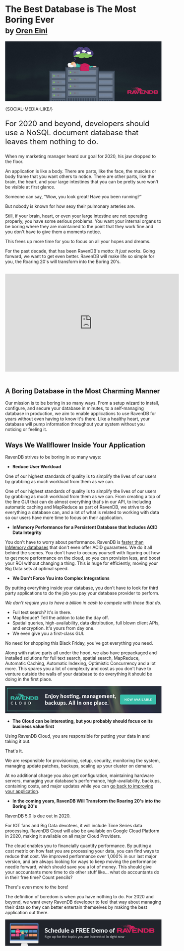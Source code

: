 # The Best Database is The Most Boring Ever <br/><small>by <a href="mailto:ayende@hibernatingrhinos.com">Oren Eini</a></small>

![The Best Database is The Most Boring Ever](images/ravendb-wants-to-be-the-most-boring-database-ever.jpg)

{SOCIAL-MEDIA-LIKE/}

<p class="lead" style="font-size: 24px;">For 2020 and beyond, developers should use a NoSQL document database that leaves them nothing to do.</p>

When my marketing manager heard our goal for 2020, his jaw dropped to the floor.

An application is like a body. There are parts, like the face, the muscles or body frame that you want others to notice. There are other parts, like the brain, the heart, and your large intestines that you can be pretty sure won't be visible at first glance.

Someone can say, "Wow, you look great! Have you been running?"

But nobody is known for how sexy their pulmonary arteries are.

Still, if your brain, heart, or even your large intestine are not operating properly, you have some serious problems. You want your internal organs to be boring where they are maintained to the point that they work fine and you don't have to give them a moments notice.

This frees up more time for you to focus on all your hopes and dreams.

For the past decade, that has been RavenDB's motto: *It just works*. Going forward, we want to get even better. RavenDB will make life so simple for you, the Roaring 20's will transform into the Boring 20's.
<br/>
<br/>
<div class="text-center"><iframe width="560" height="315" src="https://www.youtube.com/embed/r2S1I_ien6A?start=15" frameborder="0" allow="accelerometer; autoplay; encrypted-media; gyroscope; picture-in-picture" allowfullscreen></iframe></div>
<br/>

## A Boring Database in the Most Charming Manner

Our mission is to be boring in so many ways. From a setup wizard to install, configure, and secure your database in minutes, to a self-managing database in production, we aim to enable applications to use RavenDB for years without even having to know it's there. Like a healthy heart, your database will pump information throughout your system without you noticing or feeling it.

## Ways We Wallflower Inside Your Application

RavenDB strives to be boring in so many ways:

- **Reduce User Workload**

<div class="pull-right margin-left">
    <div class="quote-textbox-right">
		One of our highest standards of quality is to simplify the lives of our users by grabbing as much workload from them as we can.
    </div>
</div><p class="text-align: justify;">One of our highest standards of quality is to simplify the lives of our users by grabbing as much workload from them as we can. From creating a top of the line GUI that can do almost everything that's in our API, to including automatic caching and MapReduce as part of RavenDB, we strive to do everything a database can, and a lot of what is related to working with data so our users have more time to focus on their application.</p>

- **InMemory Performance for a Persistent Database that Includes ACID Data Integrity**

You don't have to worry about performance. RavenDB is [faster than InMemory databases](https://ravendb.net/articles/the-futility-of-using-ravendb-as-an-in-memory-database) that don't even offer ACID guarantees. We do it all behind the scenes. You don't have to occupy yourself with figuring out how to get more performance on the cloud, so you can provision less, and boost your ROI without changing a thing. This is huge for efficiently, moving your Big Data sets at optimal speed.


- **We Don't Force You into Complex Integrations**

By putting everything inside your database, you don't have to look for third party applications to do the job you pay your database provider to perform.

*We don't require you to have a billion in cash to compete with those that do.*

- Full text search? It's in there.
- MapReduce? Tell the addon to take the day off.
- Spatial queries, high-availability, data distribution, full blown client APIs, and encryption. It's yours from day one.
- We even give you a first-class GUI.

No need for shopping this Black Friday, you've got everything you need.

Along with native parts all under the hood, we also have prepackaged and installed solutions for full text search, spatial search, MapReduce, Automatic Caching, Automatic Indexing, Optimistic Concurrency and a lot more. This spares you a lot of complexity and cost as you don't have to venture outside the walls of your database to do everything it should be doing in the first place.

<div class="margin-bottom">
    <a href="https://cloud.ravendb.net"><img src="images/ravendb-cloud.png" class="img-responsive m-0-auto" alt="Managed Cloud Hosting"/></a>
</div>

- **The Cloud can be interesting, but you probably should focus on its business value first**

Using RavenDB Cloud, you are responsible for putting your data in and taking it out.

That's it.

We are responsible for provisioning, setup, security, monitoring the system, managing update patches, backups, scaling up your cluster on demand.

At no additional charge you also get configuration, maintaining hardware servers, managing your database's performance, high-availability, backups, containing costs, and major updates while you can [go back to improving your application](https://ravendb.net/why-ravendb).

- **In the coming years, RavenDB Will Transform the Roaring 20's into the Boring 20's**

RavenDB 5.0 is due out in 2020. 

For IOT fans and Big Data devotees, it will include Time Series data processing. RavenDB Cloud will also be available on Google Cloud Platform in 2020, making it available on all major Cloud Providers.

The cloud enables you to financially quantify performance. By putting a cost metric on how fast you are processing your data, you can find ways to reduce that cost. We improved performance over 1,000% in our last major version, and are always looking for ways to keep moving the performance needle forward, which should save you a lot of money. This should give your accountants more time to do other stuff like... what do accountants do in their free time? Count pencils?

There's even more to the bore!

The definition of boredom is when you have nothing to do. For 2020 and beyond, we want every RavenDB developer to feel that way about managing their data so they can better entertain themselves by making the best application out there.

<div>
    <a href="https://ravendb.net/live-demo"><img src="images/live-demo-banner.jpg" class="img-responsive m-0-auto" alt="Schedule a FREE Demo of RavenDB"/></a>
</div>